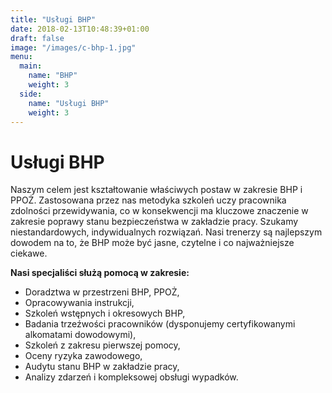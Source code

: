 ```yaml
---
title: "Usługi BHP"
date: 2018-02-13T10:48:39+01:00
draft: false
image: "/images/c-bhp-1.jpg"
menu:
  main:
    name: "BHP"
    weight: 3
  side:
    name: "Usługi BHP"
    weight: 3
---
```

# Usługi BHP #
Naszym celem jest kształtowanie właściwych postaw w zakresie BHP i PPOŻ. Zastosowana przez nas metodyka szkoleń uczy pracownika zdolności przewidywania, co w konsekwencji ma kluczowe znaczenie w zakresie poprawy stanu bezpieczeństwa w zakładzie pracy. Szukamy niestandardowych, indywidualnych rozwiązań. Nasi trenerzy są najlepszym dowodem na to, że BHP może być jasne, czytelne i co najważniejsze ciekawe. 

**Nasi specjaliści służą pomocą w zakresie:**

* Doradztwa w przestrzeni BHP, PPOŻ,
* Opracowywania instrukcji,
* Szkoleń wstępnych i okresowych BHP,
* Badania trzeźwości pracowników (dysponujemy certyfikowanymi alkomatami dowodowymi),
* Szkoleń z zakresu pierwszej pomocy,
* Oceny ryzyka zawodowego,
* Audytu stanu BHP w zakładzie pracy,
* Analizy zdarzeń i kompleksowej obsługi wypadków.

